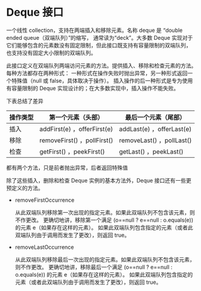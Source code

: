 # Deque 接口

一个线性 collection，支持在两端插入和移除元素。名称 deque 是 “double ended queue（双端队列）”的缩写，
通常读为“deck”。大多数 Deque 实现对于它们能够包含的元素数没有固定限制，但此接口既支持有容量限制的双端队列，
也支持没有固定大小限制的双端队列。

此接口定义在双端队列两端访问元素的方法。提供插入、移除和检查元素的方法。每种方法都存在两种形式：
一种形式在操作失败时抛出异常，另一种形式返回一个特殊值（null 或 false，具体取决于操作）。
插入操作的后一种形式是专为使用有容量限制的 Deque 实现设计的；在大多数实现中，插入操作不能失败。

下表总结了差异

操作类型 | 第一个元素（头部）          | 最后一个元素（尾部）
---------|-----------------------------|--------------------------
插入     | addFirst(e) ，offerFirst(e) | addLast(e) ，offerLast(e)
移除     | removeFirst() ，pollFirst() | removeLast() ，pollLast()
检查     | getFirst() ，peekFirst()    | getLast() ，peekLast()

都有两个方法，只是前者抛出异常，后者返回特殊值


除了这些插入，删除和检查 Deque 实例的基本方法外，Deque 接口还有一些更预定义的方法。

- removeFirstOccurrence

    从此双端队列移除第一次出现的指定元素。如果此双端队列不包含该元素，则不作更改。
    更确切地讲，移除第一个满足 (o==null ? e==null : o.equals(e)) 的元素 e（如果存在这样的元素）。
    如果此双端队列包含指定的元素（或者此双端队列由于调用而发生了更改），则返回 true。
- removeLastOccurrence

    从此双端队列移除最后一次出现的指定元素。如果此双端队列不包含该元素，则不作更改。
    更确切地讲，移除最后一个满足 (o==null ? e==null : o.equals(e)) 的元素 e（如果存在这样的元素）。
    如果此双端队列包含指定的元素（或者此双端队列由于调用而发生了更改），则返回 true。
